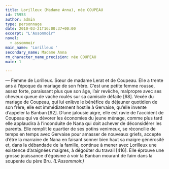 ```yaml
---
title: Lorilleux (Madame Anna), née COUPEAU
id: 75953
author: admin
type: personnage
date: 2010-03-21T16:00:37+00:00
excerpt: "L'Assommoir"
novel:
  - assommoir
main_name: 'Lorilleux '
secondary_name: Madame Anna
rm_character_name_precision: née COUPEAU
main: 1

---
```

— Femme de Lorilleux. Sœur de madame Lerat et de Coupeau. Elle a trente ans à l&rsquo;époque du mariage de son frère. C&rsquo;est une petite femme rousse, assez forte, paraissant plus que son âge, l&rsquo;air revêche, malpropre avec ses cheveux queue de vache roulés sur sa camisole défaite [68]. Vexée du mariage de Coupeau, qui lui enlève le bénéfice du déjeuner quotidien de son frère, elle est immédiatement hostile à Gervaise, qu&rsquo;elle invente d&rsquo;appeler la Banban [92]. D&rsquo;une jalousie aigre, elle est ravie de l&rsquo;accident de Coupeau qui va dévorer les économies du jeune ménage, comme plus tard elle applaudira à l&rsquo;inconduite de Nana qui doit achever de déconsidérer les parents. Elle remplit le quartier de ses potins venimeux, se réconcilie de temps en temps avec Gervaise pour amasser de nouveaux griefs, accepte d&rsquo;être la marraine de Nana en faisant sonner bien haut sa maigre générosité et, dans la débandade de la famille, continue à mener avec Lorilleux une existence d&rsquo;araignées maigres, à dégoûter du travail [416]. Elle éprouve une grosse jouissance d&rsquo;égoïsme à voir la Banban mourant de faim dans la soupente du père Bru. _(L&rsquo;Assommoir.)_